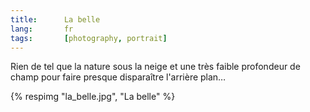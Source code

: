 ```yaml
---
title:      La belle
lang:       fr
tags:       [photography, portrait]
---
```


Rien de tel que la nature sous la neige et une très faible profondeur de champ pour faire presque disparaître l'arrière plan…

{% respimg "la_belle.jpg", "La belle" %}
